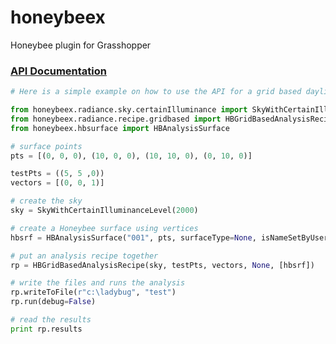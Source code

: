 # honeybeex
Honeybee plugin for Grasshopper

### [API Documentation](http://ladybug-analysis-tools.github.io/honeybeeplus/honeybee_grasshopper/doc/)

```python
# Here is a simple example on how to use the API for a grid based daylight simulation

from honeybeex.radiance.sky.certainIlluminance import SkyWithCertainIlluminanceLevel
from honeybeex.radiance.recipe.gridbased import HBGridBasedAnalysisRecipe
from honeybeex.hbsurface import HBAnalysisSurface

# surface points
pts = [(0, 0, 0), (10, 0, 0), (10, 10, 0), (0, 10, 0)]

testPts = ((5, 5 ,0))
vectors = [(0, 0, 1)]

# create the sky
sky = SkyWithCertainIlluminanceLevel(2000)

# create a Honeybee surface using vertices
hbsrf = HBAnalysisSurface("001", pts, surfaceType=None, isNameSetByUser=True)

# put an analysis recipe together
rp = HBGridBasedAnalysisRecipe(sky, testPts, vectors, None, [hbsrf])

# write the files and runs the analysis
rp.writeToFile(r"c:\ladybug", "test")
rp.run(debug=False)

# read the results
print rp.results
```
